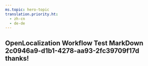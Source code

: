 ```yaml
---
ms.topic: hero-topic
translation.priority.ht: 
  - zh-cn
  - de-de
---
```

## OpenLocalization Workflow Test MarkDown 2c0946a9-d1b1-4278-aa93-2fc39709f17d thanks!
